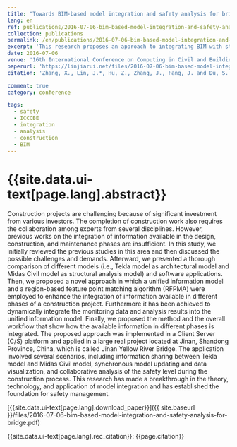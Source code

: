 ```yaml
---
title: "Towards BIM-based model integration and safety analysis for bridge construction"
lang: en
ref: publications/2016-07-06-bim-based-model-integration-and-safety-analysis-for-bridge
collection: publications
permalink: /en/publications/2016-07-06-bim-based-model-integration-and-safety-analysis-for-bridge
excerpt: 'This research proposes an approach to integrating BIM with structural model for safety analysis during bridge constructiion.'
date: 2016-07-06
venue: '16th International Conference on Computing in Civil and Building Engineering'
paperurl: 'https://linjiarui.net/files/2016-07-06-bim-based-model-integration-and-safety-analysis-for-bridge.pdf'
citation: 'Zhang, X., Lin, J.*, Hu, Z., Zhang, J., Fang, J. and Du, S. (2016). &quot;Towards BIM-based model integration and safety analysis for bridge construction&quot; <i>in Proceedings of the 16th International Conference on Computing in Civil and Building Engineering</i>. 1091-1097. Osaka, Japan.'

comment: true
category: conference

tags: 
  - safety
  - ICCCBE
  - integration
  - analysis
  - construction
  - BIM
---
```



{{site.data.ui-text[page.lang].abstract}}
====

Construction projects are challenging because of significant investment from various investors. The completion of construction work also requires the collaboration among experts from several disciplines. However, previous works on the integration of information available in the design, construction, and maintenance phases are insufficient. In this study, we initially reviewed the previous studies in this area and then discussed the possible challenges and demands. Afterward, we presented a thorough comparison of different models (i.e., Tekla model as architectural model and Midas Civil model as structural analysis model) and software applications. Then, we proposed a novel approach in which a unified information model and a region-based feature point matching algorithm (RFPMA) were employed to enhance the integration of information available in different phases of a construction project. Furthermore it has been achieved to dynamically integrate the monitoring data and analysis results into the unified information model. Finally, we proposed the method and the overall workflow that show how the available information in different phases is integrated. The proposed approach was implemented in a Client Server (C/S) platform and applied in a large real project located at Jinan, Shandong Province, China, which is called Jinan Yellow River Bridge. The application involved several scenarios, including information sharing between Tekla model and Midas Civil model, synchronous model updating and data visualization, and collaborative analysis of the safety level during the construction process. This research has made a breakthrough in the theory, technology, and application of model integration and has established the foundation for safety management.

[{{site.data.ui-text[page.lang].download_paper}}]({{ site.baseurl }}/files/2016-07-06-bim-based-model-integration-and-safety-analysis-for-bridge.pdf)

{{site.data.ui-text[page.lang].rec_citation}}: {{page.citation}}